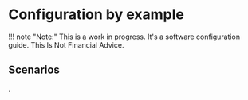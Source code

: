 # Configuration by example

!!! note "Note:" 
    This is a work in progress. It's a software configuration guide. This Is Not Financial Advice.

## Scenarios

.